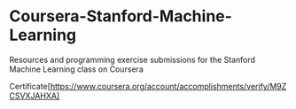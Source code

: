 # Coursera-Stanford-Machine-Learning

Resources and programming exercise submissions for the Stanford Machine Learning class on Coursera

Certificate[https://www.coursera.org/account/accomplishments/verify/M9ZCSVXJAHXA]
